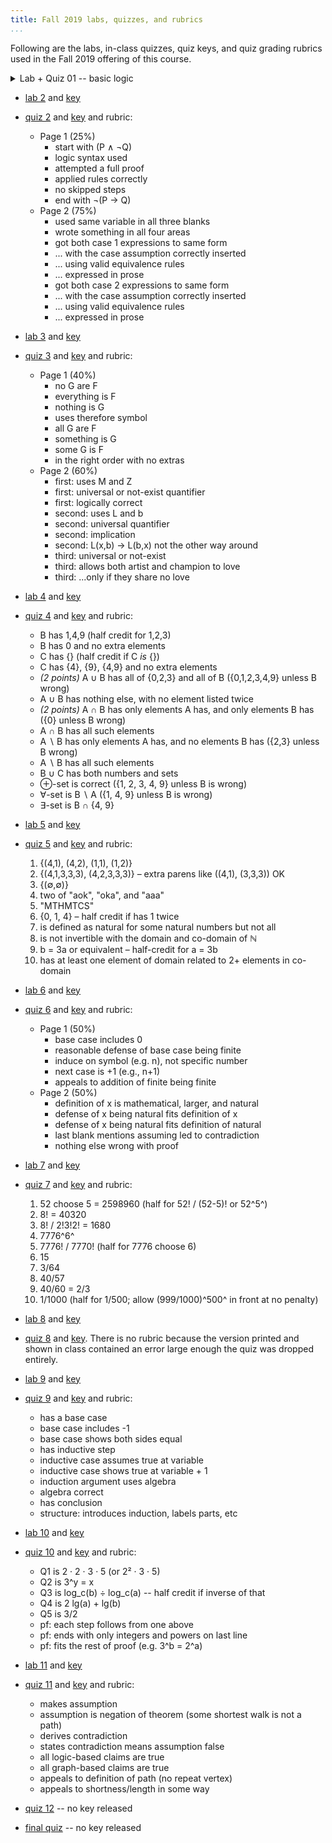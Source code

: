 ```yaml
---
title: Fall 2019 labs, quizzes, and rubrics
...
```


Following are the labs, in-class quizzes, quiz keys, and quiz grading rubrics used in the Fall 2019 offering of this course.

<details><summary>Lab + Quiz 01 -- basic logic</summary>

- [lab 1](lab01.pdf) and [key](lab01-key.pdf)
- [quiz 1](quiz01.pdf) and [key](quiz01-key.pdf) and rubric:
    - Page 1 (50%)
        - attempted all problems
        - have term definitions
        - all definitions are propositions
        - all definitions are atomic propositions
        - all definitions are from text
        - no part of text left out
        - have formula
        - 1st formula correct
        - 2nd formula correct
        - 3rd formula correct
    - Page 2 (50%)
        - attempted all problems
        - "one" when a ∨ b
        - "three" contains negation of their "one" logic (¬(a ∨ b) unless errors with "one")
        - "three" is equivalent to ¬a ∧ ¬b ∧ ¬c
        - reasonable logic syntax
        - A ⊕ C column is 01011010
        - B ↔ C column is 10011001
        - *(2 points)* center column ↔ of other two (00111100 unless errors above)

</details>

- [lab 2](lab02.pdf) and [key](lab02-key.pdf)
- [quiz 2](quiz02.pdf) and [key](quiz02-key.pdf) and rubric:
    - Page 1 (25%)
        - start with (P ∧ ¬Q)
        - logic syntax used
        - attempted a full proof
        - applied rules correctly
        - no skipped steps
        - end with ¬(P → Q)
    - Page 2 (75%)
        - used same variable in all three blanks
        - wrote something in all four areas
        - got both case 1 expressions to same form
        - ... with the case assumption correctly inserted
        - ... using valid equivalence rules
        - ... expressed in prose
        - got both case 2 expressions to same form
        - ... with the case assumption correctly inserted
        - ... using valid equivalence rules
        - ... expressed in prose

- [lab 3](lab03.pdf) and [key](lab03-key.pdf)
- [quiz 3](quiz03.pdf) and [key](quiz03-key.pdf) and rubric:
    - Page 1 (40%)
        - no G are F
        - everything is F
        - nothing is G
        - uses therefore symbol
        - all G are F
        - something is G
        - some G is F
        - in the right order with no extras
    - Page 2 (60%)
        - first: uses M and Z
        - first: universal or not-exist quantifier
        - first: logically correct
        - second: uses L and b
        - second: universal quantifier
        - second: implication
        - second: L(x,b) → L(b,x) not the other way around
        - third: universal or not-exist
        - third: allows both artist and champion to love
        - third: ...only if they share no love
- [lab 4](lab04.pdf) and [key](lab04-key.pdf)
- [quiz 4](quiz04.pdf) and [key](quiz04-key.pdf) and rubric:
    - B has 1,4,9 (half credit for 1,2,3)
    - B has 0 and no extra elements
    - C has {} (half credit if C *is* {})
    - C has {4}, {9}, {4,9} and no extra elements
    - *(2 points)* A ∪ B has all of {0,2,3} and all of B ({0,1,2,3,4,9} unless B wrong)
    - A ∪ B has nothing else, with no element listed twice
    - *(2 points)* A ∩ B has only elements A has, and only elements B has ({0} unless B wrong)
    - A ∩ B has all such elements
    - A ∖ B has only elements A has, and no elements B has ({2,3} unless B wrong)
    - A ∖ B has all such elements
    - B ∪ C has both numbers and sets
    - ⊕-set is correct ({1, 2, 3, 4, 9} unless B is wrong)
    - ∀-set is B ∖ A ({1, 4, 9} unless B is wrong)
    - ∃-set is B ∩ {4, 9}

- [lab 5](lab05.pdf) and [key](lab05-key.pdf)
- [quiz 5](quiz05.pdf) and [key](quiz05-key.pdf) and rubric:
    1. {(4,1), (4,2), (1,1), (1,2)}
    2. {(4,1,3,3,3), (4,2,3,3,3)} – extra parens like ((4,1), (3,3,3)) OK
    3. {(∅,∅)}
    4. two of "aok", "oka", and "aaa"
    5. "MTHMTCS"
    6. {0, 1, 4} – half credit if has 1 twice
    7. is defined as natural for some natural numbers but not all
    8. is not invertible with the domain and co-domain of ℕ
    9. b = 3a or equivalent – half-credit for a = 3b
    10. has at least one element of domain related to 2+ elements in co-domain

- [lab 6](lab06.pdf) and [key](lab06-key.pdf)
- [quiz 6](quiz06.pdf) and [key](quiz06-key.pdf) and rubric:
    - Page 1 (50%)
        - base case includes 0
        - reasonable defense of base case being finite
        - induce on symbol (e.g. n), not specific number
        - next case is +1 (e.g., n+1)
        - appeals to addition of finite being finite
    - Page 2 (50%)
        - definition of x is mathematical, larger, and natural
        - defense of x being natural fits definition of x
        - defense of x being natural fits definition of natural
        - last blank mentions assuming led to contradiction
        - nothing else wrong with proof

- [lab 7](lab07.pdf) and [key](lab07-key.pdf)
- [quiz 7](quiz07.pdf) and [key](quiz07-key.pdf) and rubric:
    1. 52 choose 5 = 2598960 (half for 52! / (52-5)! or 52^5^)
    2. 8! = 40320
    3. 8! / 2!3!2! = 1680
    4. 7776^6^
    5. 7776! / 7770! (half for 7776 choose 6)
    6. 15
    7. 3/64
    8. 40/57
    9. 40/60 = 2/3
    10. 1/1000 (half for 1/500; allow (999/1000)^500^ in front at no penalty)

- [lab 8](lab08.pdf) and [key](lab08-key.pdf)
- [quiz 8](quiz08.pdf) and [key](quiz08-key.pdf).
    There is no rubric because the version printed and shown in class contained an error large enough the quiz was dropped entirely.

- [lab 9](lab09.pdf) and [key](lab09-key.pdf)
- [quiz 9](quiz09.pdf) and [key](quiz09-key.pdf) and rubric:
    - has a base case
    - base case includes -1
    - base case shows both sides equal
    - has inductive step
    - inductive case assumes true at variable
    - inductive case shows true at variable + 1
    - induction argument uses algebra
    - algebra correct
    - has conclusion
    - structure: introduces induction, labels parts, etc

- [lab 10](lab10.pdf) and [key](lab10-key.pdf)
- [quiz 10](quiz10.pdf) and [key](quiz10-key.pdf) and rubric:
    - Q1 is 2 · 2 · 3 · 5 (or 2² · 3 · 5)
    - Q2 is 3^y = x
    - Q3 is log_c(b) ÷ log_c(a) -- half credit if inverse of that
    - Q4 is 2 lg(a) + lg(b)
    - Q5 is 3/2
    - pf: each step follows from one above
    - pf: ends with only integers and powers on last line
    - pf: fits the rest of proof (e.g. 3^b = 2^a)

- [lab 11](lab11.pdf) and [key](lab11-key.pdf)
- [quiz 11](quiz11.pdf) and [key](quiz11-key.pdf) and rubric:
    - makes assumption
    - assumption is negation of theorem (some shortest walk is not a path)
    - derives contradiction
    - states contradiction means assumption false
    - all logic-based claims are true
    - all graph-based claims are true
    - appeals to definition of path (no repeat vertex)
    - appeals to shortness/length in some way

- [quiz 12](quiz12.pdf) -- no key released
- [final quiz](final.pdf) -- no key released

